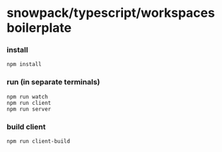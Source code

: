 
# snowpack/typescript/workspaces boilerplate

### install
```
npm install
```

### run (in separate terminals)
```
npm run watch
npm run client
npm run server
```

### build client
```
npm run client-build
```
